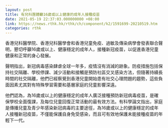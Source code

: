 ```yaml
---
layout: post
title: 有兒科團體籲16歲或以上健康的成年人接種疫苗
date: 2021-05-19 22:37:03.000000000 +08:00
link: https://news.rthk.hk/rthk/ch/component/k2/1591699-20210519.htm
categories: rthk
---
```


香港兒科醫學院、香港兒科醫學會和香港兒童免疫、過敏及傳染病學會發表聯合聲明，懇切呼籲16歲或以上、健康穩定的成年人，接種新冠疫苗，以促進香港兒童健康和正常的身心發展。

聲明指出，新冠病毒感染肆虐全球一年多，疫情沒有消減的跡象。防疫措施包括保持社交隔離、學校停課、減少活動和接觸是預防社區交叉感染方法，但隨著持續長時間的社交隔離，他們已經察覺到香港兒童開始患有社交心理問題的趨勢，這些負面因素尤其對有特殊學習需要和基層家庭的兒童影響深遠。

他們認為，為16歲或以上的健康穩定的成年人廣泛接種預防新冠病毒疫苗，是確保學校全面復課，及每位兒童回復正常活動的最有效方法。有科學論文指出，家庭是傳播兒童及青少年感染新冠病毒的主要途徑，為16歲或以上的健康穩定的成年人接種新冠疫苗，不僅能保護自身免受感染，而且可有效地保護未能接種疫苗的年輕下一代。
